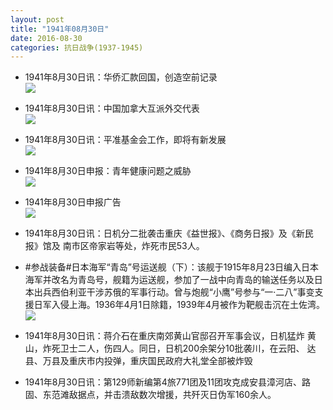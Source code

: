```yaml
---
layout: post
title: "1941年08月30日"
date: 2016-08-30
categories: 抗日战争(1937-1945)
---
```


<meta name="referrer" content="no-referrer" />

- 1941年8月30日讯：华侨汇款回国，创造空前记录 <br/><img src="https://ww2.sinaimg.cn/large/aca367d8jw1f7c4ddyelij206c0bvt9n.jpg" />

- 1941年8月30日讯：中国加拿大互派外交代表 <br/><img src="https://ww2.sinaimg.cn/large/aca367d8jw1f7c2n08803j207h0bowfl.jpg" />

- 1941年8月30日讯：平准基金会工作，即将有新发展 <br/><img src="https://ww1.sinaimg.cn/large/aca367d8jw1f7c0w4auxmj2058061q3c.jpg" />

- 1941年8月30日申报：青年健康问题之威胁 <br/><img src="https://ww3.sinaimg.cn/large/aca367d8jw1f7bvopkfv9j206i15rwla.jpg" />

- 1941年8月30日申报广告 <br/><img src="https://ww1.sinaimg.cn/large/aca367d8jw1f7bn0wv0u5j20pl0i20y0.jpg" />

- 1941年8月30日讯：日机分二批袭击重庆《益世报》、《商务日报》及《新民报》馆及 南市区帝家岩等处，炸死市民53人。 

- #参战装备#日本海军“青岛”号运送舰（下）：该舰于1915年8月23日编入日本海军并改名为青岛号，舰籍为运送舰，参加了一战中向青岛的输送任务以及日本出兵西伯利亚干涉苏俄的军事行动。曾与炮舰“小鹰”号参与“一·二八”事变支援日军入侵上海。1936年4月1日除籍，1939年4月被作为靶舰击沉在土佐湾。 <br/><img src="https://ww4.sinaimg.cn/large/aca367d8jw1f7bjk47hgxj20dc054gm4.jpg" />

- 1941年8月30日讯：蒋介石在重庆南郊黄山官邸召开军事会议，日机猛炸 黄山，炸死卫士二人，伤四人。同日，日机200余架分10批袭川，在云阳、 达县、万县及重庆市内投弹，重庆国民政府大礼堂全部被炸毁 

- 1941年8月30日讯：第129师新编第4旅771团及11团攻克成安县漳河店、路固、东范滩敌据点，并击溃敌数次增援，共歼灭日伪军160余人。 

